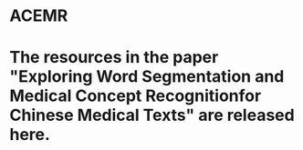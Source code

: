 # ACEMR
# The resources in the paper "Exploring Word Segmentation and Medical Concept Recognitionfor Chinese Medical Texts" are released here.
